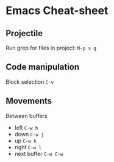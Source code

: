 # Emacs Cheat-sheet

## Projectile
Run grep for files in project: `M-p s g`

## Code manipulation
Block selection `C-v`

## Movements
Between buffers
- left `C-w h`
- down `C-w j`
- up `C-w k`
- right `C-w l`
- next buffer `C-w C-w`
